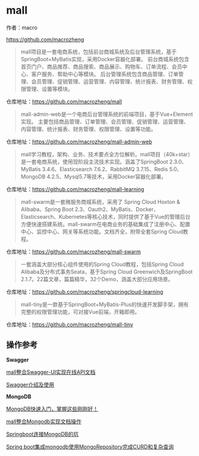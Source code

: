 # mall

作者：macro

https://github.com/macrozheng



> mall项目是一套电商系统，包括前台商城系统及后台管理系统，基于SpringBoot+MyBatis实现，采用Docker容器化部署。 前台商城系统包含首页门户、商品推荐、商品搜索、商品展示、购物车、订单流程、会员中心、客户服务、帮助中心等模块。 后台管理系统包含商品管理、订单管理、会员管理、促销管理、运营管理、内容管理、统计报表、财务管理、权限管理、设置等模块。

仓库地址：https://github.com/macrozheng/mall



> mall-admin-web是一个电商后台管理系统的前端项目，基于Vue+Element实现。 主要包括商品管理、订单管理、会员管理、促销管理、运营管理、内容管理、统计报表、财务管理、权限管理、设置等功能。

仓库地址：https://github.com/macrozheng/mall-admin-web



> mall学习教程，架构、业务、技术要点全方位解析。mall项目（40k+star）是一套电商系统，使用现阶段主流技术实现。涵盖了SpringBoot 2.3.0、MyBatis 3.4.6、Elasticsearch 7.6.2、RabbitMQ 3.7.15、Redis 5.0、MongoDB 4.2.5、Mysql5.7等技术，采用Docker容器化部署。

仓库地址：https://github.com/macrozheng/mall-learning



> mall-swarm是一套微服务商城系统，采用了 Spring Cloud Hoxton & Alibaba、Spring Boot 2.3、Oauth2、MyBatis、Docker、Elasticsearch、Kubernetes等核心技术，同时提供了基于Vue的管理后台方便快速搭建系统。mall-swarm在电商业务的基础集成了注册中心、配置中心、监控中心、网关等系统功能。文档齐全，附带全套Spring Cloud教程。

仓库地址：https://github.com/macrozheng/mall-swarm



> 一套涵盖大部分核心组件使用的Spring Cloud教程，包括Spring Cloud Alibaba及分布式事务Seata，基于Spring Cloud Greenwich及SpringBoot 2.1.7。22篇文章，篇篇精华，32个Demo，涵盖大部分应用场景。

仓库地址：https://github.com/macrozheng/springcloud-learning



> mall-tiny是一款基于SpringBoot+MyBatis-Plus的快速开发脚手架，拥有完整的权限管理功能，可对接Vue前端，开箱即用。

仓库地址：https://github.com/macrozheng/mall-tiny





## 操作参考

**Swagger**

[mall整合Swagger-UI实现在线API文档](https://juejin.im/post/6844903861224734733)

[Swagger介绍及使用](https://www.jianshu.com/p/349e130e40d5)



**MongoDB**

[MongoDB快速入门，掌握这些刚刚好！](https://juejin.im/post/6844904150635921422)

[mall整合Mongodb实现文档操作](https://mp.weixin.qq.com/s/YZUnpp3QRHGKyuvN7UnWNw)

[Springboot连接MongoDB的坑](https://my.oschina.net/u/3121956/blog/2874109)

[Spring boot集成mongodb使用MongoRepository完成CURD和复杂查询](https://blog.csdn.net/weixin_39214304/article/details/84791953)

